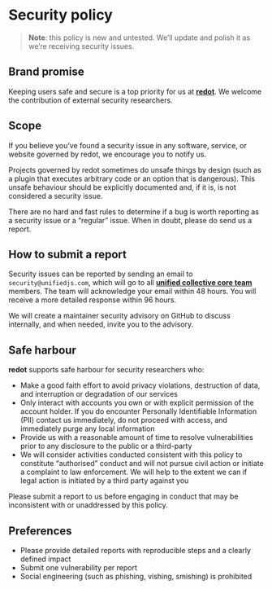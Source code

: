 # Security policy

> **Note**: this policy is new and untested.
> We’ll update and polish it as we’re receiving security issues.

## Brand promise

Keeping users safe and secure is a top priority for us at
[**redot**][redot].
We welcome the contribution of external security researchers.

## Scope

If you believe you’ve found a security issue in any software, service, or
website governed by redot, we encourage you to notify us.

Projects governed by redot sometimes do unsafe things by design (such as a
plugin that executes arbitrary code or an option that is dangerous).
This unsafe behaviour should be explicitly documented and, if it is, is not
considered a security issue.

There are no hard and fast rules to determine if a bug is worth reporting as a
security issue or a “regular” issue.
When in doubt, please do send us a report.

## How to submit a report

Security issues can be reported by sending an email to `security@unifiedjs.com`,
which will go to all [**unified collective core team**][core] members.
The team will acknowledge your email within 48 hours.
You will receive a more detailed response within 96 hours.

We will create a maintainer security advisory on GitHub to discuss internally,
and when needed, invite you to the advisory.

## Safe harbour

**redot** supports safe harbour for security researchers who:

*   Make a good faith effort to avoid privacy violations, destruction of data,
    and interruption or degradation of our services
*   Only interact with accounts you own or with explicit permission of the
    account holder.
    If you do encounter Personally Identifiable Information (PII) contact us
    immediately, do not proceed with access, and immediately purge any local
    information
*   Provide us with a reasonable amount of time to resolve vulnerabilities prior
    to any disclosure to the public or a third-party
*   We will consider activities conducted consistent with this policy to
    constitute “authorised” conduct and will not pursue civil action or initiate
    a complaint to law enforcement.
    We will help to the extent we can if legal action is initiated by a third
    party against you

Please submit a report to us before engaging in conduct that may be inconsistent
with or unaddressed by this policy.

## Preferences

*   Please provide detailed reports with reproducible steps and a clearly
    defined impact
*   Submit one vulnerability per report
*   Social engineering (such as phishing, vishing, smishing) is prohibited

[redot]: https://github.com/redotjs

[core]: https://github.com/unifiedjs/governance#core-team
